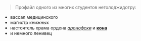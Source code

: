 > Профайл одного из многих студентов нетолоджидотру:
- вассал медицинского
- магистр книжных 
- настоятель храма ордена [*аронофски*](https://en.wikipedia.org/wiki/Darren_Aronofsky) и [**кона**](https://en.wikipedia.org/wiki/Satoshi_Kon)
- и немного ленивец